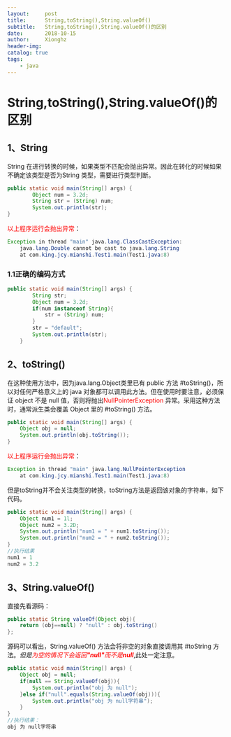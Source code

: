 ```yaml
---
layout:     post
title:      String,toString(),String.valueOf()
subtitle:   String,toString(),String.valueOf()的区别
date:       2018-10-15
author:     Xionghz
header-img: 
catalog: true
tags:
    - java
---
```


# String,toString(),String.valueOf()的区别
## 1、String

String 在进行转换的时候，如果类型不匹配会抛出异常。因此在转化的时候如果不确定该类型是否为String 类型，需要进行类型判断。

```java
public static void main(String[] args) {
		Object num = 3.2d;
		String str = (String) num;	
		System.out.println(str);
}
```
<font color="red">以上程序运行会抛出异常</font>：

```java
Exception in thread "main" java.lang.ClassCastException: 
    java.lang.Double cannot be cast to java.lang.String
    at com.king.jcy.mianshi.Test1.main(Test1.java:8)

```

### 1.1正确的编码方式

```java
public static void main(String[] args) {
		String str;
		Object num = 3.2d;
		if(num instanceof String){
			str = (String) num;
		}
		str = "default";
		System.out.println(str);
	}

```

## 2、toString()
在这种使用方法中，因为java.lang.Object类里已有 public 方法 #toString()，所以对任何严格意义上的 java 对象都可以调用此方法。但在使用时要注意，必须保证 object 不是 null 值，否则将抛出<font color="red">NullPointerException</font> 异常。采用这种方法时，通常派生类会覆盖 Object 里的 #toString() 方法。

```java
public static void main(String[] args) {
	Object obj = null;
	System.out.println(obj.toString());
}
```
<font color="red">以上程序运行会抛出异常</font>：

```java
Exception in thread "main" java.lang.NullPointerException
	at com.king.jcy.mianshi.Test1.main(Test1.java:8)
```

但是toString并不会关注类型的转换，toString方法是返回该对象的字符串，如下代码。

```java
public static void main(String[] args) {
	Object num1 = 1l;
	Object num2 = 3.2D;
	System.out.println("num1 = " + num1.toString());
	System.out.println("num2 = " + num2.toString());
}
//执行结果
num1 = 1
num2 = 3.2
```

## 3、String.valueOf()

直接先看源码：

```java
public static String valueOf(Object obj){
    return (obj==null) ? "null" : obj.toString()
};
```

源码可以看出，String.valueOf() 方法会将非空的对象直接调用其 #toString 方法。_但是<font color="red">为空的情况下会返回<b>"null"</b>而不是<strong>null</strong></font>_,此处一定注意。

```java
public static void main(String[] args) {
	Object obj = null;
	if(null == String.valueOf(obj)){
		System.out.println("obj 为 null");
	}else if("null".equals(String.valueOf(obj))){
		System.out.println("obj 为 null字符串");
	}
}
//执行结果：
obj 为 null字符串
```








